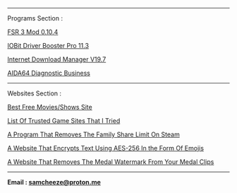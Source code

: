 _____________________________________________________________________

Programs Section :


[FSR 3 Mod 0.10.4]( https://mega.nz/file/MyM2yLiK#UlW7fJRJd9myV9wBln8UmY5DPEO-IagEUwgl46Ypz7U)

[IOBit Driver Booster Pro 11.3](https://mega.nz/file/LtdzSRgB#lR9vVvPJZctlYp21sOkeEmP1TqzA8MZp-Na9mNwRbbc)

[Internet Download Manager V19.7](https://mega.nz/file/NrNAEZCQ#lIIal1yswnWsTPIi1h-ZIqfZ2E5jofex3JbhpTO0xCw)

[AIDA64 Diagnostic Business](https://mega.nz/file/Rz0lQQiZ#tTcao0U3E0UVK_TKg1hTj1yronVe7bIGFiwBm44HT0s)

_____________________________________________________________________

Websites Section :


[Best Free Movies/Shows Site](https://stream.majesty.lol)

[List Of Trusted Game Sites That I Tried](https://pastebin.com/ZzH3fDq8)

[A Program That Removes The Family Share Limit On Steam ](https://github.com/acidicoala/Koalageddon2)

[A Website That Encrypts Text Using AES-256 In the Form Of Emojis](https://cryptoji.com/)

[A Website That Removes The Medal Watermark From Your Medal Clips ](https://medalbypass.vercel.app/)

_____________________________________________________________________



**Email : samcheeze@proton.me**

